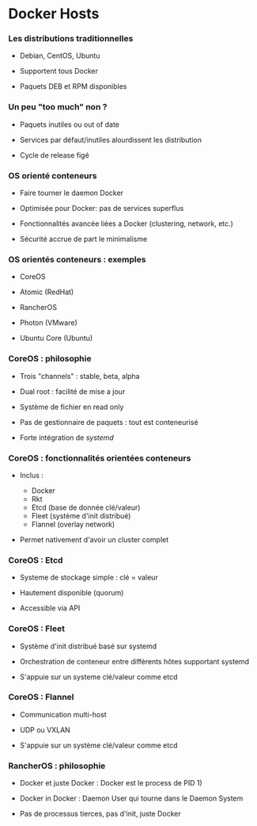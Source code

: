 # Docker Hosts

### Les distributions traditionnelles

- Debian, CentOS, Ubuntu

- Supportent tous Docker

- Paquets DEB et RPM disponibles

### Un peu "too much" non ?

- Paquets inutiles ou out of date

- Services par défaut/inutiles alourdissent les distribution

- Cycle de release figé

### OS orienté conteneurs

- Faire tourner le daemon Docker

- Optimisée pour Docker: pas de services superflus 

- Fonctionnalités avancée liées a Docker (clustering, network, etc.)

- Sécurité accrue de part le minimalisme

### OS orientés conteneurs : exemples

- CoreOS

- Atomic (RedHat)

- RancherOS

- Photon (VMware)

- Ubuntu Core (Ubuntu)

### CoreOS : philosophie

- Trois "channels" : stable, beta, alpha

- Dual root : facilité de mise a jour 

- Système de fichier en read only

- Pas de gestionnaire de paquets : tout est conteneurisé 

- Forte intégration de *systemd*

### CoreOS : fonctionnalités orientées conteneurs

- Inclus :
    - Docker
    - Rkt
    - Etcd (base de donnée clé/valeur)
    - Fleet (système d'init distribué)  
    - Flannel (overlay network)

- Permet nativement d'avoir un cluster complet

### CoreOS : Etcd

- Systeme de stockage simple : clé = valeur

- Hautement disponible (quorum)

- Accessible via API

### CoreOS : Fleet

- Système d'init distribué basé sur systemd

- Orchestration de conteneur entre différents hôtes supportant systemd

- S'appuie sur un systeme clé/valeur comme etcd

### CoreOS : Flannel

- Communication multi-host

- UDP ou VXLAN

- S'appuie sur un système clé/valeur comme etcd

### RancherOS : philosophie

- Docker et juste Docker : Docker est le process de PID 1)

- Docker in Docker : Daemon User qui tourne dans le Daemon System

- Pas de processus tierces, pas d'init, juste Docker
